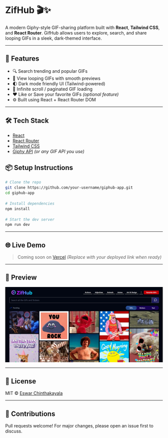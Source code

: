 # ZifHub 🎬✨

A modern Giphy-style GIF-sharing platform built with **React**, **Tailwind CSS**, and **React Router**. GifHub allows users to explore, search, and share looping GIFs in a sleek, dark-themed interface.

---

## 🚀 Features

- 🔍 Search trending and popular GIFs  
- 🎥 View looping GIFs with smooth previews  
- 🌓 Dark mode friendly UI (Tailwind-powered)  
- 🔁 Infinite scroll / paginated GIF loading  
- ❤️ Like or Save your favorite GIFs *(optional feature)*  
- ⚙️ Built using React + React Router DOM  

---

## 🛠 Tech Stack

- [React](https://reactjs.org/)
- [React Router](https://reactrouter.com/)
- [Tailwind CSS](https://tailwindcss.com/)
- [Giphy API](https://developers.giphy.com/) *(or any GIF API you use)*

## 📦 Setup Instructions

```bash
# Clone the repo
git clone https://github.com/your-username/giphub-app.git
cd giphub-app

# Install dependencies
npm install

# Start the dev server
npm run dev
```

---

## 🌐 Live Demo

> Coming soon on [Vercel](https://vercel.com/)
> *(Replace with your deployed link when ready)*

---

## 📸 Preview

![GifHub Preview](./public/preview.png)

---

## 📄 License

MIT © [Eswar Chinthakayala](https://github.com/Eswarchinthakayala-webdesign)

---

## 🙌 Contributions

Pull requests welcome! For major changes, please open an issue first to discuss.
